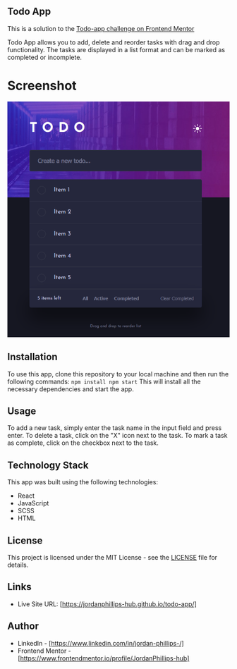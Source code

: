 ## Todo App
This is a solution to the [Todo-app challenge on Frontend Mentor](https://www.frontendmentor.io/solutions/todoapp-EqWzvAhIWX)

Todo App allows you to add, delete and reorder tasks with drag and drop functionality. The tasks are displayed in a list format and can be marked as completed or incomplete.  

# Screenshot
![](todo-app-screenshot.png)

## Installation
To use this app, clone this repository to your local machine and then run the following commands:
`npm install
npm start`
This will install all the necessary dependencies and start the app.

## Usage
To add a new task, simply enter the task name in the input field and press enter. To delete a task, click on the "X" icon next to the task. To mark a task as complete, click on the checkbox next to the task.

## Technology Stack
This app was built using the following technologies:
-   React
-   JavaScript
-   SCSS
-   HTML

## License
This project is licensed under the MIT License - see the [LICENSE](LICENSE) file for details.

## Links
- Live Site URL: [https://jordanphillips-hub.github.io/todo-app/]

## Author
- LinkedIn - [https://www.linkedin.com/in/jordan-phillips-/]
- Frontend Mentor - [https://www.frontendmentor.io/profile/JordanPhillips-hub]
